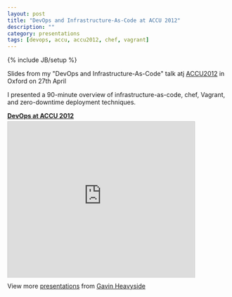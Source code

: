 ```yaml
---
layout: post
title: "DevOps and Infrastructure-As-Code at ACCU 2012"
description: ""
category: presentations
tags: [devops, accu, accu2012, chef, vagrant]
---
```

{% include JB/setup %}

Slides from my "DevOps and Infrastructure-As-Code" talk atj
[ACCU2012](http://accu.org/index.php/conferences/accu_conference_2012) in
Oxford on 27th April

I presented a 90-minute overview of infrastructure-as-code, chef, Vagrant, and
zero-downtime deployment techniques.

<div style="width:425px" id="__ss_12742188">
  <strong style="display:block;margin:12px 0 4px">
    <a href="http://www.slideshare.net/gheavyside/devops-at-accu-2012" title="DevOps at ACCU 2012">DevOps at ACCU 2012</a>
  </strong>
  <iframe src="http://www.slideshare.net/slideshow/embed_code/12742188?rel=0" width="425" height="355" frameborder="0" marginwidth="0" marginheight="0" scrolling="no" style="border:1px solid #CCC;border-width:1px 1px 0;margin-bottom:5px" allowfullscreen="" webkitallowfullscreen="" mozallowfullscreen=""> </iframe>
  <div style="padding:5px 0 12px"> View more <a href="http://www.slideshare.net/">presentations</a> from <a href="http://www.slideshare.net/gheavyside" target="_blank">Gavin Heavyside</a></div>
</div>


